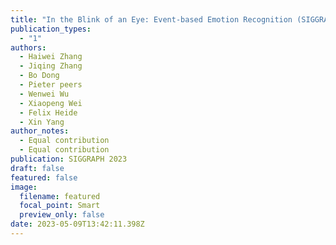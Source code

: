 ```yaml
---
title: "In the Blink of an Eye: Event-based Emotion Recognition (SIGGRAPH 2023)"
publication_types:
  - "1"
authors:
  - Haiwei Zhang
  - Jiqing Zhang
  - Bo Dong
  - Pieter peers
  - Wenwei Wu
  - Xiaopeng Wei
  - Felix Heide
  - Xin Yang
author_notes:
  - Equal contribution
  - Equal contribution
publication: SIGGRAPH 2023
draft: false
featured: false
image:
  filename: featured
  focal_point: Smart
  preview_only: false
date: 2023-05-09T13:42:11.398Z
---
```

